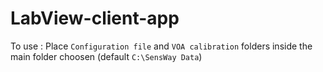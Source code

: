 # LabView-client-app

To use :
Place `Configuration file` and `VOA calibration` folders inside the main folder choosen (default `C:\SensWay Data`)
